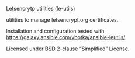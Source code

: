 Letsencrytp utilities (le-utils)

utilities to manage letsencrypt.org certificates.

Installation and configuration tested with https://galaxy.ansible.com/vbotka/ansible-leutils/

Licensed under BSD 2-clause “Simplified” License.
